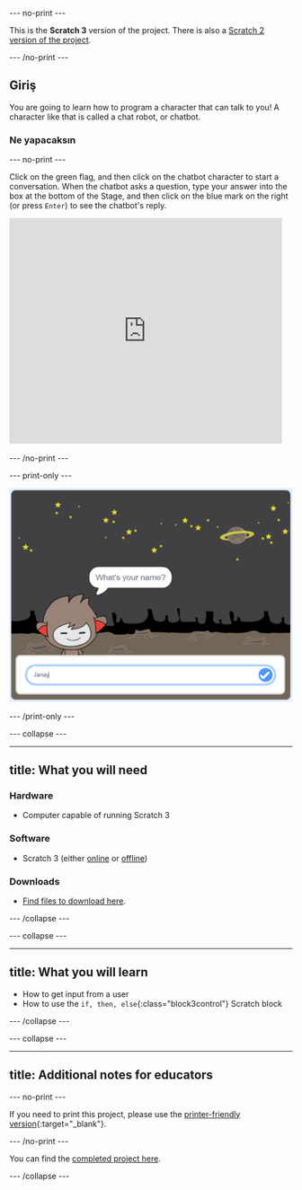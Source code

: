 \--- no-print \---

This is the **Scratch 3** version of the project. There is also a [Scratch 2 version of the project](https://projects.raspberrypi.org/en/projects/chatbot-scratch2).

\--- /no-print \---

## Giriş

You are going to learn how to program a character that can talk to you! A character like that is called a chat robot, or chatbot.

### Ne yapacaksın

\--- no-print \---

Click on the green flag, and then click on the chatbot character to start a conversation. When the chatbot asks a question, type your answer into the box at the bottom of the Stage, and then click on the blue mark on the right (or press `Enter`) to see the chatbot's reply.

<div class="scratch-preview">
  <iframe allowtransparency="true" width="485" height="402" src="https://scratch.mit.edu/projects/embed/248864190/?autostart=false" 
  frameborder="0" scrolling="no"></iframe>
</div>

\--- /no-print \---

\--- print-only \---

![complete project](images/chatbot-preview.png)

\--- /print-only \---

\--- collapse \---

* * *

## title: What you will need

### Hardware

+ Computer capable of running Scratch 3

### Software

+ Scratch 3 (either [online](https://rpf.io/scratchon) or [offline](https://rpf.io/scratchoff))

### Downloads

+ [Find files to download here](http://rpf.io/p/en/chatbot-go).

\--- /collapse \---

\--- collapse \---

* * *

## title: What you will learn

+ How to get input from a user
+ How to use the `if, then, else`{:class="block3control"} Scratch block

\--- /collapse \---

\--- collapse \---

* * *

## title: Additional notes for educators

\--- no-print \---

If you need to print this project, please use the [printer-friendly version](https://projects.raspberrypi.org/en/projects/chatbot/print){:target="_blank"}.

\--- /no-print \---

You can find the [completed project here](http://rpf.io/p/en/chatbot-get).

\--- /collapse \---